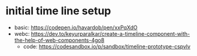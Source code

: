 # initial time line setup

* basic: https://codepen.io/havardob/pen/xxPqXdO
* webc: https://dev.to/keyurparalkar/create-a-timeline-component-with-the-help-of-web-components-4go8
    * code: https://codesandbox.io/p/sandbox/timeline-prototype-cspvlv